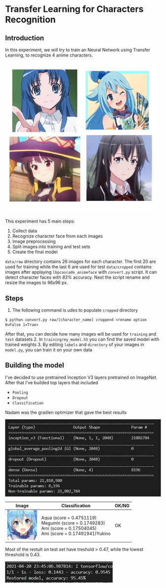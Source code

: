 # Transfer Learning for Characters Recognition
## Introduction

In this experiment, we will try to train an Neural Network using Transfer Learning, to recognize 4 anime characters.

![alt text](https://github.com/czakuou/CNN_character_recognition/blob/main/img/temp1.jpg?raw=true)

This experiment has 5 main steps:
  1. Collect data
  2. Recognize character face from each images
  3. Image preprocessing
  4. Split images into training and test sets
  5. Create the final model
  
`data/raw` directory contains 26 images for each character. The first 20 are used for training while the last 6 are used for test
`data/cropped` contains images after applaying `lbpcascade_animeface` with `convert.py` script. It can detect character faces with *83%* accuracy.
Next the script rename and resize the images to 96x96 px.

## Steps
1. The following command is udes to populate `cropped` directory
```
$ python convert.py raw/[character_name] croppend <rename option 0=False 1=True>
```
After that, you can decide how many images will be used for `training` and `test` datasets
2. In `training/my_model.h5` you can find the saved model with trained weights
3. By editing `labels` and `directory` of your images in `model.py`, you can train it on your own data

## Building the model
I've decided to use pretrained Inception V3 layers pretrained on ImageNet. After that I've builded top layers that included
- `Pooling`
- `Dropout`
- `Classification`

Nadam was the gradien optimizer that gave the best results

![alt text](https://github.com/czakuou/CNN_character_recognition/blob/main/img/model_sum.png?raw=true)

|Image|Classification| OK/NG |
| --- | --- | --- |
| ![](/data/test/aqua/20.jpg) | Aqua (score = 0.4751119)<br>Megumin (score = 0.1749283)<br>Ami (score = 0.17504045)<br>Ami (score = 0.17491941)Yukino | OK |


Most of the restult on test set have treshold > 0.47, while the lowest threshold is 0.43.

![alt text](https://github.com/czakuou/CNN_character_recognition/blob/main/img/model%20eval.png?raw=true)
